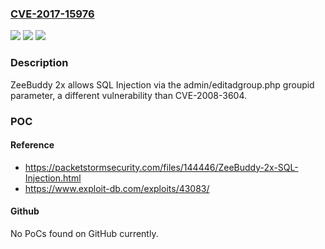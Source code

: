 ### [CVE-2017-15976](https://cve.mitre.org/cgi-bin/cvename.cgi?name=CVE-2017-15976)
![](https://img.shields.io/static/v1?label=Product&message=n%2Fa&color=blue)
![](https://img.shields.io/static/v1?label=Version&message=n%2Fa&color=blue)
![](https://img.shields.io/static/v1?label=Vulnerability&message=n%2Fa&color=brighgreen)

### Description

ZeeBuddy 2x allows SQL Injection via the admin/editadgroup.php groupid parameter, a different vulnerability than CVE-2008-3604.

### POC

#### Reference
- https://packetstormsecurity.com/files/144446/ZeeBuddy-2x-SQL-Injection.html
- https://www.exploit-db.com/exploits/43083/

#### Github
No PoCs found on GitHub currently.

